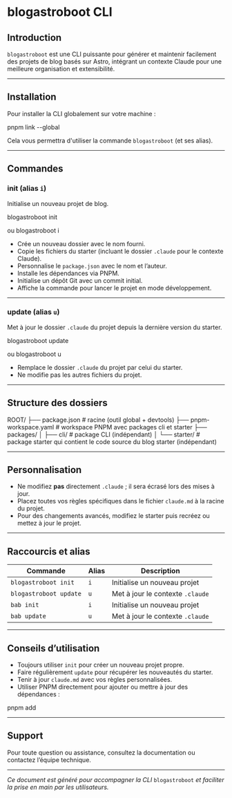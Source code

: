 # blogastroboot CLI

## Introduction

`blogastroboot` est une CLI puissante pour générer et maintenir facilement des projets de blog basés sur Astro, intégrant un contexte Claude pour une meilleure organisation et extensibilité.

---

## Installation

Pour installer la CLI globalement sur votre machine :

pnpm link --global

Cela vous permettra d'utiliser la commande `blogastroboot` (et ses alias).

---

## Commandes

### init (alias `i`)

Initialise un nouveau projet de blog.

blogastroboot init <nom-du-projet>

ou
blogastroboot i <nom-du-projet>

- Crée un nouveau dossier avec le nom fourni.
- Copie les fichiers du starter (incluant le dossier `.claude` pour le contexte Claude).
- Personnalise le `package.json` avec le nom et l’auteur.
- Installe les dépendances via PNPM.
- Initialise un dépôt Git avec un commit initial.
- Affiche la commande pour lancer le projet en mode développement.

---

### update (alias `u`)

Met à jour le dossier `.claude` du projet depuis la dernière version du starter.

blogastroboot update

ou
blogastroboot u

- Remplace le dossier `.claude` du projet par celui du starter.
- Ne modifie pas les autres fichiers du projet.

---

## Structure des dossiers

ROOT/
├── package.json # racine (outil global + devtools)
├── pnpm-workspace.yaml # workspace PNPM avec packages cli et starter
├── packages/
│ ├── cli/ # package CLI (indépendant)
│ └── starter/ # package starter qui contient le code source du blog starter (indépendant)

---

## Personnalisation

- Ne modifiez **pas** directement `.claude` ; il sera écrasé lors des mises à jour.
- Placez toutes vos règles spécifiques dans le fichier `claude.md` à la racine du projet.
- Pour des changements avancés, modifiez le starter puis recréez ou mettez à jour le projet.

---

## Raccourcis et alias

| Commande               | Alias | Description                      |
| ---------------------- | ----- | -------------------------------- |
| `blogastroboot init`   | `i`   | Initialise un nouveau projet     |
| `blogastroboot update` | `u`   | Met à jour le contexte `.claude` |
| `bab init`             | `i`   | Initialise un nouveau projet     |
| `bab update`           | `u`   | Met à jour le contexte `.claude` |

---

## Conseils d’utilisation

- Toujours utiliser `init` pour créer un nouveau projet propre.
- Faire régulièrement `update` pour récupérer les nouveautés du starter.
- Tenir à jour `claude.md` avec vos règles personnalisées.
- Utiliser PNPM directement pour ajouter ou mettre à jour des dépendances :

pnpm add <package-name>

---

## Support

Pour toute question ou assistance, consultez la documentation ou contactez l’équipe technique.

---

_Ce document est généré pour accompagner la CLI_ `blogastroboot` _et faciliter la prise en main par les utilisateurs._
